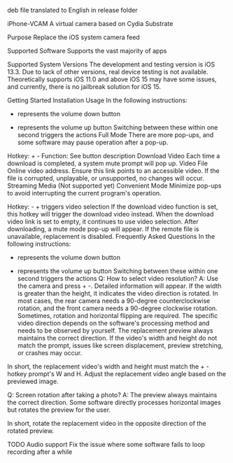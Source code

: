 deb file translated to English in release folder

iPhone-VCAM
A virtual camera based on Cydia Substrate

Purpose
Replace the iOS system camera feed

Supported Software
Supports the vast majority of apps

Supported System Versions
The development and testing version is iOS 13.3. Due to lack of other versions, real device testing is not available.
Theoretically supports iOS 11.0 and above
iOS 15 may have some issues, and currently, there is no jailbreak solution for iOS 15.

Getting Started
Installation
Usage
In the following instructions:

- represents the volume down button
+ represents the volume up button
Switching between these within one second triggers the actions
Full Mode
There are more pop-ups, and some software may pause operation after a pop-up.

Hotkey: + -
Function: See button description
Download Video
Each time a download is completed, a system mute prompt will pop up.
Video File
Online video address. Ensure this link points to an accessible video.
If the file is corrupted, unplayable, or unsupported, no changes will occur.
Streaming Media (Not supported yet)
Convenient Mode
Minimize pop-ups to avoid interrupting the current program's operation.

Hotkey: - + triggers video selection
If the download video function is set, this hotkey will trigger the download video instead.
When the download video link is set to empty, it continues to use video selection.
After downloading, a mute mode pop-up will appear.
If the remote file is unavailable, replacement is disabled.
Frequently Asked Questions
In the following instructions:

- represents the volume down button
+ represents the volume up button
Switching between these within one second triggers the actions
Q: How to select video resolution?
A: Use the camera and press + -. Detailed information will appear. If the width is greater than the height, it indicates the video direction is rotated. In most cases, the rear camera needs a 90-degree counterclockwise rotation, and the front camera needs a 90-degree clockwise rotation. Sometimes, rotation and horizontal flipping are required. The specific video direction depends on the software's processing method and needs to be observed by yourself. The replacement preview always maintains the correct direction. If the video's width and height do not match the prompt, issues like screen displacement, preview stretching, or crashes may occur.

In short, the replacement video's width and height must match the + - hotkey prompt's W and H. Adjust the replacement video angle based on the previewed image.

Q: Screen rotation after taking a photo?
A: The preview always maintains the correct direction. Some software directly processes horizontal images but rotates the preview for the user.

In short, rotate the replacement video in the opposite direction of the rotated preview.

TODO
Audio support
Fix the issue where some software fails to loop recording after a while
